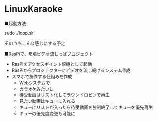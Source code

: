 # LinuxKaraoke

■起動方法

sudo ./loop.sh


そのうちこんな感じにする予定

■RasPiで、環境ビデオ流しっぱプロジェクト

- RasPiをアクセスポイント親機として起動
- RasPiからプロジェクターにビデオを流し続けるシステム作成
- スマホで操作する仕組みを作成
    - Webシステムで
    - カラオケみたいに
    - 待受動画はリスト化してラウンドロビンで再生
    - 見たい動画はキューに入れる
    - キューにリストが入ったら待受動画を強制終了してキューを優先再生
    - キューの優先度変更も可能に
